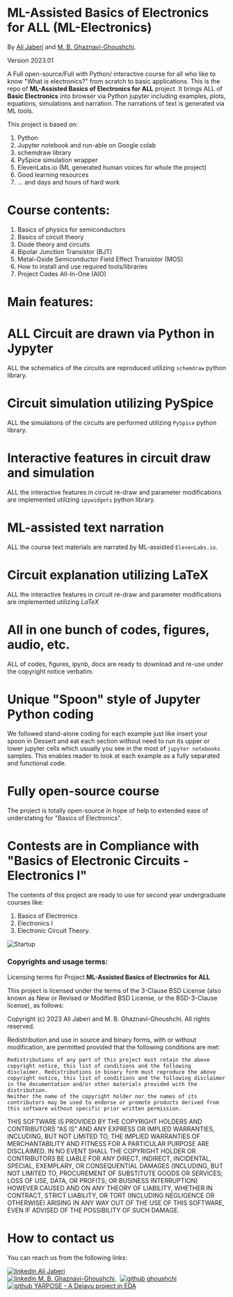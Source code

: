 # ML-Assisted Basics of Electronics for ALL (ML-Electronics)
By [Ali Jaberi](https://www.linkedin.com/in/alijaberii/) and [M. B. Ghaznavi-Ghoushchi](https://www.linkedin.com/in/ghaznavi-ghoushchi/).

Version 2023.01

A Full open-source/Full with Python/ interactive course for all who like to know "What is electronics?" from scratch to basic applications.
This is the repo of **ML-Assisted Basics of Electronics for ALL**  project. It brings ALL of **Basic Electronics** into browser via Python jupyter including examples, plots, equations, simulations and narration. The narrations of text is generated via ML tools.


This project is based on:

1. Python
2. Jupyter notebook and run-able on Google colab
3. schemdraw library
4. PySpice simulation wrapper
5. ElevenLabs.io (ML generated human voices for whole the project)
6. Good learning resources
7. ... and days and hours of hard work 



# Course contents:

1. Basics of physics for semiconductors
2. Basics of circuit theory 
3. Diode theory and circuits
4. Bipolar Junction Transistor (BJT)
5. Metal-Oxide Semiconductor Field Effect Transistor (MOS)
6. How to install and use required tools/libraries
7. Project Codes All-In-One (AIO)

# Main features:

# ALL Circuit are drawn via Python in Jypyter
ALL the schematics of the circuits are reproduced utilizing ```schemdraw``` python library.

# Circuit simulation utilizing PySpice
ALL the simulations of the circuits are performed utilizing ```PySpice``` python library.

# Interactive features in circuit draw and simulation
ALL the interactive features in circuit re-draw and parameter modifications are implemented utilizing ```ipywidgets``` python library.

# ML-assisted text narration
ALL the course text materials are narrated by ML-assisted  ```ElevenLabs.io```.

# Circuit explanation utilizing LaTeX
ALL the interactive features in circuit re-draw and parameter modifications are implemented utilizing $LaTeX$ 

# All in one bunch of codes, figures, audio, etc.
ALL of codes, figures, ipynb, docx are ready to download and re-use under the copyright notice verbatim. 

# Unique "Spoon" style of Jupyter Python coding 
We followed stand-alone coding for each example just like insert your spoon in Dessert and eat each section without need to run its upper or lower jupyter cells which usually you see in the most of ```jupyter notebooks``` samples. This enables reader to look at each example as a fully separated and functional code.

# Fully open-source course
The project is totally open-source in hope of help to extended ease of understating for "Basics of Electronics".

# Contests are in Compliance with "Basics of Electronic Circuits - Electronics I"
The contents of this project are ready to use for  second year undergraduate courses like:
 1. Basics of Electronics
 2. Electronics I
 3. Electronic Circuit Theory.

![Startup](media/ML-Electronics.gif)



### Copyrights and usage terms:
Licensing terms for Project **ML-Assisted Basics of Electronics for ALL**

This project is licensed under the terms of the 3-Clause BSD License (also known as New or Revised or Modified BSD License, or the BSD-3-Clause license), as follows:

Copyright (c) 2023 Ali Jaberi and M. B. Ghaznavi-Ghoushchi. All rights reserved.

Redistribution and use in source and binary forms, with or without modification, are permitted provided that the following conditions are met:
```
Redistributions of any part of this project must retain the above copyright notice, this list of conditions and the following disclaimer. Redistributions in binary form must reproduce the above copyright notice, this list of conditions and the following disclaimer in the documentation and/or other materials provided with the distribution.
Neither the name of the copyright holder nor the names of its contributors may be used to endorse or promote products derived from this software without specific prior written permission.
```

THIS SOFTWARE IS PROVIDED BY THE COPYRIGHT HOLDERS AND CONTRIBUTORS “AS IS” AND ANY EXPRESS OR IMPLIED WARRANTIES, INCLUDING, BUT NOT LIMITED TO, THE IMPLIED WARRANTIES OF MERCHANTABILITY AND FITNESS FOR A PARTICULAR PURPOSE ARE DISCLAIMED. IN NO EVENT SHALL THE COPYRIGHT HOLDER OR CONTRIBUTORS BE LIABLE FOR ANY DIRECT, INDIRECT, INCIDENTAL, SPECIAL, EXEMPLARY, OR CONSEQUENTIAL DAMAGES (INCLUDING, BUT NOT LIMITED TO, PROCUREMENT OF SUBSTITUTE GOODS OR SERVICES; LOSS OF USE, DATA, OR PROFITS; OR BUSINESS INTERRUPTION) HOWEVER CAUSED AND ON ANY THEORY OF LIABILITY, WHETHER IN CONTRACT, STRICT LIABILITY, OR TORT (INCLUDING NEGLIGENCE OR OTHERWISE) ARISING IN ANY WAY OUT OF THE USE OF THIS SOFTWARE, EVEN IF ADVISED OF THE POSSIBILITY OF SUCH DAMAGE.

# How to contact us
You can reach us from the following links:


<p>
  <a href="https://www.linkedin.com/in/alijaberii/" rel="nofollow noreferrer">
    <img src="media/LI.png" alt="linkedin"> Ali Jaberi
  </a>
  <br>
  <a href="https://www.linkedin.com/in/ghaznavi-ghoushchi" rel="nofollow noreferrer">
    <img src="media/LI.png" alt="linkedin"> M. B. Ghaznavi-Ghoushchi
  </a> &nbsp; 
  <a href="https://github.com/ghoushchi" rel="nofollow noreferrer">
    <img src="media/GH.png" alt="github"> ghoushchi
  </a><br><a href="https://github.com/yarpose" rel="nofollow noreferrer">
    <img src="media/GH.png" alt="github"> YARPOSE - A Dejavu project in EDA
  </a>
</p>
